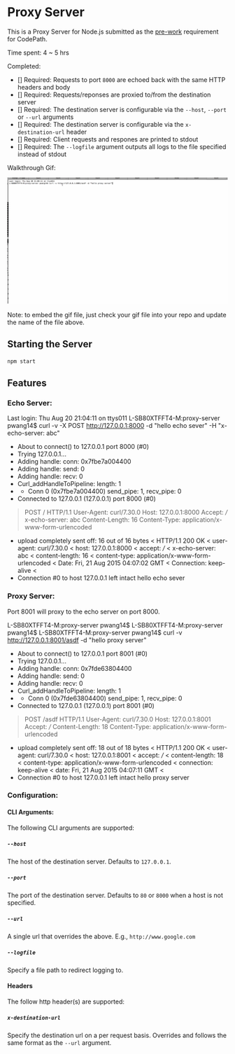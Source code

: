 # Proxy Server

This is a Proxy Server for Node.js submitted as the [pre-work](http://courses.codepath.com/snippets/intro_to_nodejs/prework) requirement for CodePath.

Time spent: 4 ~ 5 hrs

Completed:

* [] Required: Requests to port `8000` are echoed back with the same HTTP headers and body
* [] Required: Requests/reponses are proxied to/from the destination server
* [] Required: The destination server is configurable via the `--host`, `--port`  or `--url` arguments
* [] Required: The destination server is configurable via the `x-destination-url` header
* [] Required: Client requests and respones are printed to stdout
* [] Required: The `--logfile` argument outputs all logs to the file specified instead of stdout

Walkthrough Gif:

![Video Walkthrough](proxy-server.gif)

Note: to embed the gif file, just check your gif file into your repo and update the name of the file above.

## Starting the Server

```bash
npm start
```

## Features

### Echo Server:

Last login: Thu Aug 20 21:04:11 on ttys011
L-SB80XTFFT4-M:proxy-server pwang14$ curl -v -X POST http://127.0.0.1:8000 -d "hello echo sever" -H "x-echo-server: abc"
* About to connect() to 127.0.0.1 port 8000 (#0)
*   Trying 127.0.0.1...
* Adding handle: conn: 0x7fbe7a004400
* Adding handle: send: 0
* Adding handle: recv: 0
* Curl_addHandleToPipeline: length: 1
* - Conn 0 (0x7fbe7a004400) send_pipe: 1, recv_pipe: 0
* Connected to 127.0.0.1 (127.0.0.1) port 8000 (#0)
> POST / HTTP/1.1
> User-Agent: curl/7.30.0
> Host: 127.0.0.1:8000
> Accept: */*
> x-echo-server: abc
> Content-Length: 16
> Content-Type: application/x-www-form-urlencoded
>
* upload completely sent off: 16 out of 16 bytes
< HTTP/1.1 200 OK
< user-agent: curl/7.30.0
< host: 127.0.0.1:8000
< accept: */*
< x-echo-server: abc
< content-length: 16
< content-type: application/x-www-form-urlencoded
< Date: Fri, 21 Aug 2015 04:07:02 GMT
< Connection: keep-alive
<
* Connection #0 to host 127.0.0.1 left intact
hello echo sever

### Proxy Server:

Port 8001 will proxy to the echo server on port 8000.

L-SB80XTFFT4-M:proxy-server pwang14$
L-SB80XTFFT4-M:proxy-server pwang14$
L-SB80XTFFT4-M:proxy-server pwang14$ curl -v http://127.0.0.1:8001/asdf -d "hello proxy server"
* About to connect() to 127.0.0.1 port 8001 (#0)
*   Trying 127.0.0.1...
* Adding handle: conn: 0x7fde63804400
* Adding handle: send: 0
* Adding handle: recv: 0
* Curl_addHandleToPipeline: length: 1
* - Conn 0 (0x7fde63804400) send_pipe: 1, recv_pipe: 0
* Connected to 127.0.0.1 (127.0.0.1) port 8001 (#0)
> POST /asdf HTTP/1.1
> User-Agent: curl/7.30.0
> Host: 127.0.0.1:8001
> Accept: */*
> Content-Length: 18
> Content-Type: application/x-www-form-urlencoded
>
* upload completely sent off: 18 out of 18 bytes
< HTTP/1.1 200 OK
< user-agent: curl/7.30.0
< host: 127.0.0.1:8001
< accept: */*
< content-length: 18
< content-type: application/x-www-form-urlencoded
< connection: keep-alive
< date: Fri, 21 Aug 2015 04:07:11 GMT
<
* Connection #0 to host 127.0.0.1 left intact
hello proxy server

### Configuration:

#### CLI Arguments:

The following CLI arguments are supported:

##### `--host`

The host of the destination server. Defaults to `127.0.0.1`.

##### `--port`

The port of the destination server. Defaults to `80` or `8000` when a host is not specified.

##### `--url`

A single url that overrides the above. E.g., `http://www.google.com`

##### `--logfile`

Specify a file path to redirect logging to.

#### Headers

The follow http header(s) are supported:

##### `x-destination-url`

Specify the destination url on a per request basis. Overrides and follows the same format as the `--url` argument.
